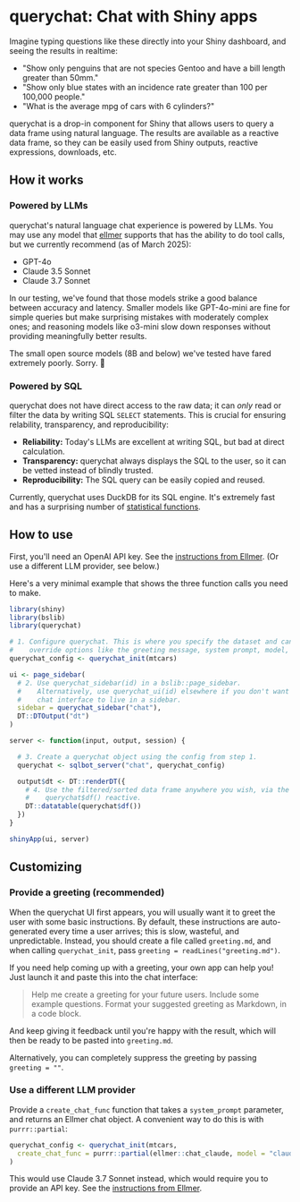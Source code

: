 # querychat: Chat with Shiny apps

Imagine typing questions like these directly into your Shiny dashboard, and seeing the results in realtime:

* "Show only penguins that are not species Gentoo and have a bill length greater than 50mm."
* "Show only blue states with an incidence rate greater than 100 per 100,000 people."
* "What is the average mpg of cars with 6 cylinders?"

querychat is a drop-in component for Shiny that allows users to query a data frame using natural language. The results are available as a reactive data frame, so they can be easily used from Shiny outputs, reactive expressions, downloads, etc.

## How it works

### Powered by LLMs

querychat's natural language chat experience is powered by LLMs. You may use any model that [ellmer](https://ellmer.tidyverse.org) supports that has the ability to do tool calls, but we currently recommend (as of March 2025):

* GPT-4o
* Claude 3.5 Sonnet
* Claude 3.7 Sonnet

In our testing, we've found that those models strike a good balance between accuracy and latency. Smaller models like GPT-4o-mini are fine for simple queries but make surprising mistakes with moderately complex ones; and reasoning models like o3-mini slow down responses without providing meaningfully better results.

The small open source models (8B and below) we've tested have fared extremely poorly. Sorry. 🤷

### Powered by SQL

querychat does not have direct access to the raw data; it can _only_ read or filter the data by writing SQL `SELECT` statements. This is crucial for ensuring relability, transparency, and reproducibility:

- **Reliability:** Today's LLMs are excellent at writing SQL, but bad at direct calculation.
- **Transparency:** querychat always displays the SQL to the user, so it can be vetted instead of blindly trusted.
- **Reproducibility:** The SQL query can be easily copied and reused.

Currently, querychat uses DuckDB for its SQL engine. It's extremely fast and has a surprising number of [statistical functions](https://duckdb.org/docs/stable/sql/functions/aggregates.html#statistical-aggregates).

## How to use

First, you'll need an OpenAI API key. See the [instructions from Ellmer](https://ellmer.tidyverse.org/reference/chat_openai.html). (Or use a different LLM provider, see below.)

Here's a very minimal example that shows the three function calls you need to make.

```r
library(shiny)
library(bslib)
library(querychat)

# 1. Configure querychat. This is where you specify the dataset and can also
#    override options like the greeting message, system prompt, model, etc.
querychat_config <- querychat_init(mtcars)

ui <- page_sidebar(
  # 2. Use querychat_sidebar(id) in a bslib::page_sidebar.
  #    Alternatively, use querychat_ui(id) elsewhere if you don't want your
  #    chat interface to live in a sidebar.
  sidebar = querychat_sidebar("chat"),
  DT::DTOutput("dt")
)

server <- function(input, output, session) {

  # 3. Create a querychat object using the config from step 1.
  querychat <- sqlbot_server("chat", querychat_config)

  output$dt <- DT::renderDT({
    # 4. Use the filtered/sorted data frame anywhere you wish, via the
    #    querychat$df() reactive.
    DT::datatable(querychat$df())
  })
}

shinyApp(ui, server)
```

## Customizing

### Provide a greeting (recommended)

When the querychat UI first appears, you will usually want it to greet the user with some basic instructions. By default, these instructions are auto-generated every time a user arrives; this is slow, wasteful, and unpredictable. Instead, you should create a file called `greeting.md`, and when calling `querychat_init`, pass `greeting = readLines("greeting.md")`.

If you need help coming up with a greeting, your own app can help you! Just launch it and paste this into the chat interface:

> Help me create a greeting for your future users. Include some example questions. Format your suggested greeting as Markdown, in a code block.

And keep giving it feedback until you're happy with the result, which will then be ready to be pasted into `greeting.md`.

Alternatively, you can completely suppress the greeting by passing `greeting = ""`.

### Use a different LLM provider

Provide a `create_chat_func` function that takes a `system_prompt` parameter, and returns an Ellmer chat object. A convenient way to do this is with `purrr::partial`:

```r
querychat_config <- querychat_init(mtcars,
  create_chat_func = purrr::partial(ellmer::chat_claude, model = "claude-3-7-sonnet-latest")
)
```

This would use Claude 3.7 Sonnet instead, which would require you to provide an API key. See the [instructions from Ellmer](https://ellmer.tidyverse.org/reference/chat_claude.html).
